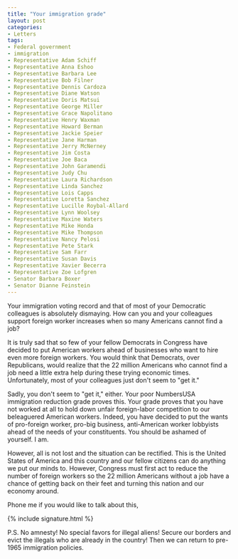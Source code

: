 ```yaml
---
title: "Your immigration grade"
layout: post
categories:
- Letters
tags:
- Federal government
- immigration
- Representative Adam Schiff
- Representative Anna Eshoo
- Representative Barbara Lee
- Representative Bob Filner
- Representative Dennis Cardoza
- Representative Diane Watson
- Representative Doris Matsui
- Representative George Miller
- Representative Grace Napolitano
- Representative Henry Waxman
- Representative Howard Berman
- Representative Jackie Speier
- Representative Jane Harman
- Representative Jerry McNerney
- Representative Jim Costa
- Representative Joe Baca
- Representative John Garamendi
- Representative Judy Chu
- Representative Laura Richardson
- Representative Linda Sanchez
- Representative Lois Capps
- Representative Loretta Sanchez
- Representative Lucille Roybal-Allard
- Representative Lynn Woolsey
- Representative Maxine Waters
- Representative Mike Honda
- Representative Mike Thompson
- Representative Nancy Pelosi
- Representative Pete Stark
- Representative Sam Farr
- Representative Susan Davis
- Representative Xavier Becerra
- Representative Zoe Lofgren
- Senator Barbara Boxer
- Senator Dianne Feinstein
---
```


Your immigration voting record and that of most of your Democratic colleagues is absolutely dismaying. How can you and your colleagues support foreign worker increases when so many Americans cannot find a job?  
  
It is truly sad that so few of your fellow Democrats in Congress have decided to put American workers ahead of businesses who want to hire even more foreign workers. You would think that Democrats, over Republicans, would realize that the 22 million Americans who cannot find a job need a little extra help during these trying economic times. Unfortunately, most of your colleagues just don't seem to "get it."

Sadly, you don't seem to "get it," either. Your poor NumbersUSA immigration reduction grade proves this. Your grade proves that you have not worked at all to hold down unfair foreign-labor competition to our beleaguered American workers. Indeed, you have decided to put the wants of pro-foreign worker, pro-big business, anti-American worker lobbyists ahead of the needs of your constituents. You should be ashamed of yourself. I am.

However, all is not lost and the situation can be rectified. This is the United States of America and this country and our fellow citizens can do anything we put our minds to. However, Congress must first act to reduce the number of foreign workers so the 22 million Americans without a job have a chance of getting back on their feet and turning this nation and our economy around.

Phone me if you would like to talk about this,

{% include signature.html %}

P.S. No amnesty! No special favors for illegal aliens! Secure our borders and evict the illegals who are already in the country! Then we can return to pre-1965 immigration policies.